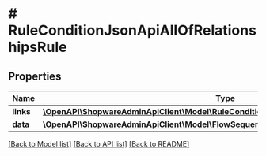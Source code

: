 # # RuleConditionJsonApiAllOfRelationshipsRule

## Properties

Name | Type | Description | Notes
------------ | ------------- | ------------- | -------------
**links** | [**\OpenAPI\ShopwareAdminApiClient\Model\RuleConditionJsonApiAllOfRelationshipsRuleLinks**](RuleConditionJsonApiAllOfRelationshipsRuleLinks.md) |  | [optional]
**data** | [**\OpenAPI\ShopwareAdminApiClient\Model\FlowSequenceJsonApiAllOfRelationshipsRuleData**](FlowSequenceJsonApiAllOfRelationshipsRuleData.md) |  | [optional]

[[Back to Model list]](../../README.md#models) [[Back to API list]](../../README.md#endpoints) [[Back to README]](../../README.md)
